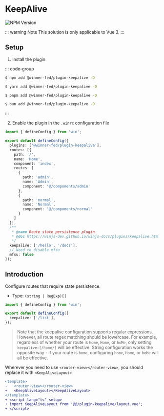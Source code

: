 # KeepAlive

![NPM Version](https://img.shields.io/npm/v/%40winner-fed%2Fplugin-keepalive?style=flat-square&colorB=646cff)

::: warning Note
This solution is only applicable to Vue 3.
:::

## Setup

1. Install the plugin

::: code-group

```bash [NPM]
$ npm add @winner-fed/plugin-keepalive -D
```

```bash [YARN]
$ yarn add @winner-fed/plugin-keepalive -D
```

```bash [PNPM]
$ pnpm add @winner-fed/plugin-keepalive -D
```

```bash [BUN]
$ bun add @winner-fed/plugin-keepalive -D
```
:::

2. Enable the plugin in the `.winrc` configuration file

```ts
import { defineConfig } from 'win';

export default defineConfig({
  plugins: ['@winner-fed/plugin-keepalive'],
  routes: [{
    path: '/',
    name: 'Home',
    component: 'index',
    routes: [
      {
        path: 'admin',
        name: 'Admin',
        component: '@/components/admin'
      },
      {
        path: 'normal',
        name: 'Normal',
        component: '@/components/normal'
      }
    ]
  }],
  /**
   * @name Route state persistence plugin
   * @doc https://winjs-dev.github.io/winjs-docs/plugins/keepalive.html
   */
  keepalive: ['/hello', '/docs'],
  // Need to disable mfsu
  mfsu: false
});
```

## Introduction

Configure routes that require state persistence.

* Type: `(string | RegExp)[]`

```ts
import { defineConfig } from 'win';

export default defineConfig({
  keepalive: ['/list'],
});
```

> Note that the keepalive configuration supports regular expressions. However, all route regex matching should be lowercase. For example, regardless of whether your route is `home`, `Home`, or `hoMe`, only setting `keepalive:[/home/]` will be effective. String configuration works the opposite way - if your route is `home`, configuring `home`, `Home`, or `hoMe` will all be effective.

Wherever you need to use `<router-view></router-view>`, you should replace it with `<KeepAliveLayout>`

```diff
<template>
-   <router-view></router-view>
+   <KeepAliveLayout></KeepAliveLayout>
</template>
+ <script lang="ts" setup>
+ import KeepAliveLayout from '@@/plugin-keepalive/layout.vue';
+ </script>
```
